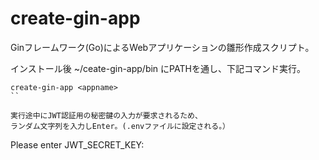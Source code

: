 # create-gin-app
Ginフレームワーク(Go)によるWebアプリケーションの雛形作成スクリプト。

インストール後 ~/ceate-gin-app/bin にPATHを通し、下記コマンド実行。
```
create-gin-app <appname>
``

実行途中にJWT認証用の秘密鍵の入力が要求されるため、
ランダム文字列を入力しEnter。(.envファイルに設定される。）
```
Please enter JWT_SECRET_KEY:

```
